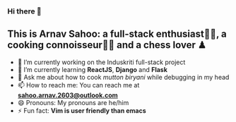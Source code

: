 ### Hi there 👋

## This is Arnav Sahoo: a full-stack enthusiast👩‍💻, a cooking connoisseur👩‍🍳 and a chess lover ♟

- 🔭 I’m currently working on the Induskriti full-stack project
- 🌱 I’m currently learning **ReactJS**, **Django** and **Flask**
- 💬 Ask me about how to cook *mutton biryani* while debugging in my head
- 📫 How to reach me: You can reach me at **sahoo.arnav.2603@outlook.com**
- 😄 Pronouns: My pronouns are he/him
- ⚡ Fun fact: **Vim is user friendly than emacs**
